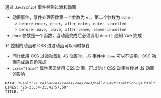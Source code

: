 通过 `JavaScript` 事件控制过渡和动画

* 动画事件，事件处理函数第一个参数为 `el`，第二个参数为 `done`：
    * `before-enter`，`enter`，`after-enter`，`enter-cancelled`
    * `before-leave`，`leave`，`after-leave`，`leave-cancelled`
* `done` 参数是一个函数，当动画完成后必须调用 `done()` 通知 Vue 完成

`JS` 控制的动画和 CSS 过渡动画可以同时存在
* 同时使用 CSS 过渡动画和 JS 动画时，JS 事件中 `done` 可以不调用，CSS 动画完成后自动完成
* `:css="false"` 属性表示禁用 CSS 动画，可以防止 CSS 动画参数对 JS 动画的影响

```embed-html
PATH: "vault://_resources/codes/Vue/Vue3/hellovue/transition-js.html"
LINES: "25-33,34-35,41-57,59"
TITLE: ""
```
